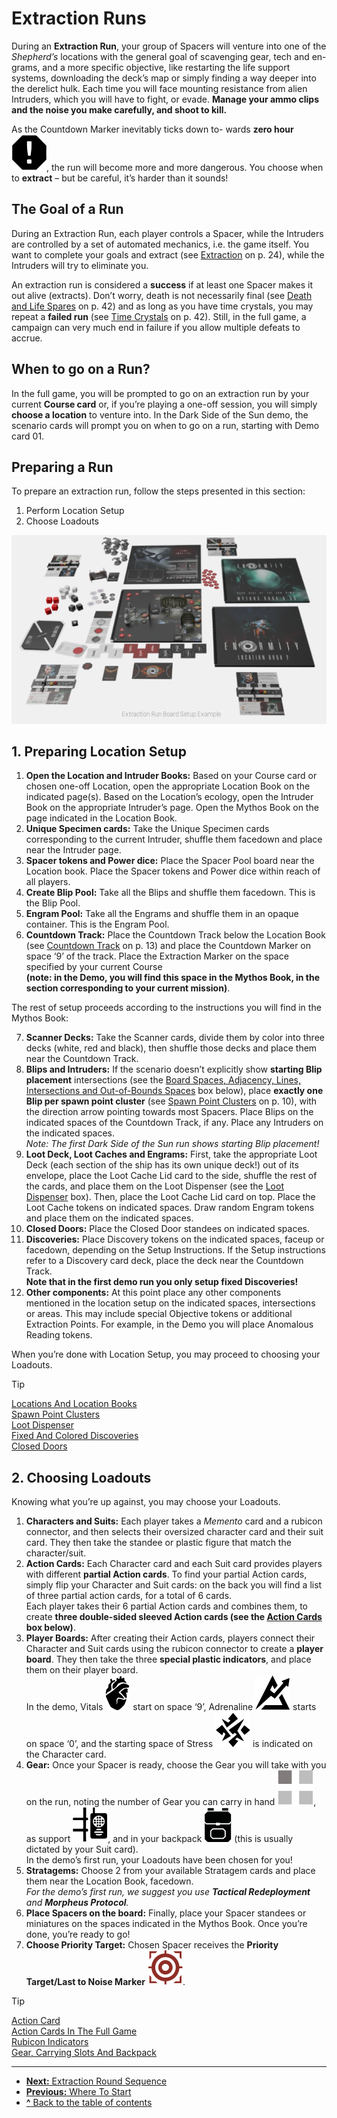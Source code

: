 # Extraction Runs

During an **Extraction Run**, your group of Spacers
will venture into one of the *Shepherd’s* locations with
the general goal of scavenging gear, tech and en-
grams, and a more specific objective, like restarting
the life support systems, downloading the deck’s
map or simply finding a way deeper into the derelict
hulk. Each time you will face mounting resistance
from alien Intruders, which you will have to fight,
or evade. **Manage your ammo clips and the noise
you make carefully, and shoot to kill.**

As the Countdown Marker inevitably ticks down to-
wards **zero hour ![Zero Hour Icon](svg/icon-zero-hour.svg)**, the run will become more and
more dangerous. You choose when to **extract** – but
be careful, it’s harder than it sounds!

## The Goal of a Run

During an Extraction Run, each player controls
a Spacer, while the Intruders are controlled by a set
of automated mechanics, i.e. the game itself.
You want to complete your goals and extract (see
[Extraction](extraction.md) on p. 24), while the Intruders will try
to eliminate you.

An extraction run is considered a **success** if at least
one Spacer makes it out alive (extracts). Don’t worry,
death is not necessarily final (see [Death and Life Spares](other-rules.md#death-and-life-spares)
on p. 42) and as long as you have time crystals, you
may repeat a **failed run** (see [Time Crystals](other-rules.md#time-crystals) on p. 42).
Still, in the full game, a campaign can very much end
in failure if you allow multiple defeats to accrue.

## When to go on a Run?

In the full game, you will be prompted to go on an
extraction run by your current **Course card** or, if
you’re playing a one-off session, you will simply
**choose a location** to venture into. In the Dark Side
of the Sun demo, the scenario cards will prompt you
on when to go on a run, starting with Demo card 01.

## Preparing a Run

To prepare an extraction run, follow the steps
presented in this section:

1. Perform Location Setup
2. Choose Loadouts

![Extraction Run Board Setup Example](img/setup-example.png)

## 1. Preparing Location Setup

1. **Open the Location and Intruder Books:** Based on
your Course card or chosen one-off Location, open
the appropriate Location Book on the indicated
page(s). Based on the Location’s ecology, open the
Intruder Book on the appropriate Intruder’s page.
Open the Mythos Book on the page indicated in the
Location Book.
2. **Unique Specimen cards:** Take the Unique
Specimen cards corresponding to the current
Intruder, shuffle them facedown and place near
the Intruder page.
3. **Spacer tokens and Power dice:** Place the Spacer
Pool board near the Location book. Place the Spacer
tokens and Power dice within reach of all players.
4. **Create Blip Pool:** Take all the Blips and shuffle
them facedown. This is the Blip Pool.
5. **Engram Pool:** Take all the Engrams and shuffle
them in an opaque container. This is the Engram Pool.
6. **Countdown Track:** Place the Countdown Track
  below the Location Book (see [Countdown Track](countdown-track.md) on
  p. 13) and place the Countdown Marker on space
  ‘9’ of the track. Place the Extraction Marker on the
  space specified by your current Course  
  **(note: in the Demo, you will find this space in the
  Mythos Book, in the section corresponding
  to your current mission)**.
  
The rest of setup proceeds according to the instructions you will find in the Mythos Book:

7. **Scanner Decks:** Take the Scanner cards, divide
them by color into three decks (white, red and black),
then shuffle those decks and place them near the
Countdown Track.
8. **Blips and Intruders:** If the scenario doesn’t explicitly show **starting Blip placement** intersections
(see the [Board Spaces, Adjacency, Lines, Intersections and Out-of-Bounds Spaces](board-spaces-adjacency-lines-intersections-and-out-of-bounds-spaces.md) box below), place
**exactly one Blip per spawn point cluster** (see
[Spawn Point Clusters](spawn-point-clusters.md) on p. 10), with the direction
arrow pointing towards most Spacers. Place Blips
on the indicated spaces of the Countdown Track,
if any. Place any Intruders on the indicated spaces.  
*Note: The first Dark Side of the Sun run shows starting Blip
placement!*
9. **Loot Deck, Loot Caches and Engrams:** First,
take the appropriate Loot Deck (each section of the
ship has its own unique deck!) out of its envelope,
place the Loot Cache Lid card to the side, shuffle the
rest of the cards, and place them on the Loot Dispenser (see the [Loot Dispenser](loot-dispenser.md) box). Then, place the
Loot Cache Lid card on top. Place the Loot Cache
tokens on indicated spaces. Draw random Engram
tokens and place them on the indicated spaces.
10. **Closed Doors:** Place the Closed Door standees
on indicated spaces.
11. **Discoveries:** Place Discovery tokens on the
indicated spaces, faceup or facedown, depending
on the Setup Instructions. If the Setup instructions
refer to a Discovery card deck, place the deck near
the Countdown Track.  
**Note that in the first demo run you only setup
fixed Discoveries!**
12. **Other components:** At this point place any other components mentioned in the location setup on
the indicated spaces, intersections or areas. This
may include special Objective tokens or additional
Extraction Points. For example, in the Demo you will
place Anomalous Reading tokens.

When you’re done with Location Setup, you may
proceed to choosing your Loadouts.

> [!TIP]  
> [Locations And Location Books](locations-and-location-books.md)  
> [Spawn Point Clusters](spawn-point-clusters.md)  
> [Loot Dispenser](loot-dispenser.md)  
> [Fixed And Colored Discoveries](fixed-and-colored-discoveries.md)  
> [Closed Doors](closed-doors.md)

## 2. Choosing Loadouts

Knowing what you’re up against, you may choose
your Loadouts.

1. **Characters and Suits:** Each player takes a *Memento* card and a rubicon connector, and then selects their oversized character card and their suit
card. They then take the standee or plastic figure
that match the character/suit.
2. **Action Cards:** Each Character card and each Suit
card provides players with different **partial Action
cards**. To find your partial Action cards, simply flip
your Character and Suit cards: on the back you will
find a list of three partial action cards, for a total of
6 cards.  
Each player takes their 6 partial Action cards and
combines them, to create **three double-sided
sleeved Action cards (see the [Action Cards](action-card.md) box
below)**.
3. **Player Boards:** After creating their Action cards,
players connect their Character and Suit cards using the rubicon connector to create a **player board**.
They then take the three **special plastic indicators**, and place them on their player board.  
In the demo, Vitals ![Vitals Icon](svg/icon-vitals.svg) start on space ‘9’, Adrenaline ![Adrenaline Icon](svg/icon-adrenaline.svg) 
starts on space ‘0’, and the starting space of
Stress ![Stress Icon](svg/icon-stress.svg) is indicated on the Character card.
4. **Gear:** Once your Spacer is ready, choose the
Gear you will take with you on the run, noting the
number of Gear you can carry in hand ![Hand Slots Icon](svg/icon-hand-slots.svg), as support ![Slots Icon](svg/icon-slots.svg "Slots"), and in your backpack ![Backpack Icon](svg/icon-backpack.svg "Slots") (this is usually dictated by your Suit card).  
In the demo’s first run, your Loadouts have been
chosen for you!
5. **Stratagems:** Choose 2 from your available Stratagem cards and place them near the Location Book,
facedown.  
*For the demo’s first run, we suggest you use **Tactical Redeployment** and **Morpheus Protocol**.*
6. **Place Spacers on the board:** Finally, place your
Spacer standees or miniatures on the spaces indicated in the Mythos Book. Once you’re done, you’re
ready to go!
7. **Choose Priority Target:** Chosen Spacer receives
the **Priority Target/Last to Noise Marker** ![Priority Target Icon](svg/icon-target.svg).

> [!TIP]  
> [Action Card](action-card.md)  
> [Action Cards In The Full Game](action-cards-in-the-full-game.md)  
> [Rubicon Indicators](rubicon-indicators.md)  
> [Gear, Carrying Slots And Backpack](gear-carrying-slots-and-backpack.md)

---
- [**Next:** Extraction Round Sequence](extraction-round-sequence.md)
- [**Previous:** Where To Start](where-to-start.md)
- [**^** Back to the table of contents](README.md)